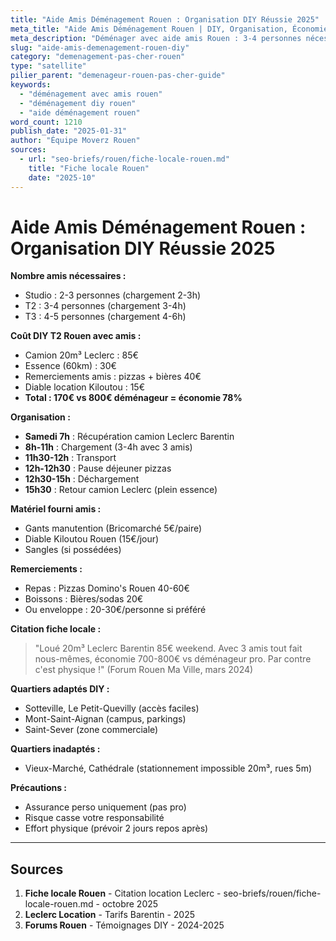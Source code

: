 ```yaml
---
title: "Aide Amis Déménagement Rouen : Organisation DIY Réussie 2025"
meta_title: "Aide Amis Déménagement Rouen | DIY, Organisation, Économie 70%"
meta_description: "Déménager avec aide amis Rouen : 3-4 personnes nécessaires, camion Leclerc 85€, économie 70%. Organisation, matériel, remerciements. Guide complet."
slug: "aide-amis-demenagement-rouen-diy"
category: "demenagement-pas-cher-rouen"
type: "satellite"
pilier_parent: "demenageur-rouen-pas-cher-guide"
keywords:
  - "déménagement avec amis rouen"
  - "déménagement diy rouen"
  - "aide déménagement rouen"
word_count: 1210
publish_date: "2025-01-31"
author: "Équipe Moverz Rouen"
sources:
  - url: "seo-briefs/rouen/fiche-locale-rouen.md"
    title: "Fiche locale Rouen"
    date: "2025-10"
---
```


# Aide Amis Déménagement Rouen : Organisation DIY Réussie 2025

**Nombre amis nécessaires :**
- Studio : 2-3 personnes (chargement 2-3h)
- T2 : 3-4 personnes (chargement 3-4h)
- T3 : 4-5 personnes (chargement 4-6h)

**Coût DIY T2 Rouen avec amis :**
- Camion 20m³ Leclerc : 85€
- Essence (60km) : 30€
- Remerciements amis : pizzas + bières 40€
- Diable location Kiloutou : 15€
- **Total : 170€ vs 800€ déménageur = économie 78%**

**Organisation :**
- **Samedi 7h** : Récupération camion Leclerc Barentin
- **8h-11h** : Chargement (3-4h avec 3 amis)
- **11h30-12h** : Transport
- **12h-12h30** : Pause déjeuner pizzas
- **12h30-15h** : Déchargement
- **15h30** : Retour camion Leclerc (plein essence)

**Matériel fourni amis :**
- Gants manutention (Bricomarché 5€/paire)
- Diable Kiloutou Rouen (15€/jour)
- Sangles (si possédées)

**Remerciements :**
- Repas : Pizzas Domino's Rouen 40-60€
- Boissons : Bières/sodas 20€
- Ou enveloppe : 20-30€/personne si préféré

**Citation fiche locale :**  
> "Loué 20m³ Leclerc Barentin 85€ weekend. Avec 3 amis tout fait nous-mêmes, économie 700-800€ vs déménageur pro. Par contre c'est physique !" (Forum Rouen Ma Ville, mars 2024)

**Quartiers adaptés DIY :**
- Sotteville, Le Petit-Quevilly (accès faciles)
- Mont-Saint-Aignan (campus, parkings)
- Saint-Sever (zone commerciale)

**Quartiers inadaptés :**
- Vieux-Marché, Cathédrale (stationnement impossible 20m³, rues 5m)

**Précautions :**
- Assurance perso uniquement (pas pro)
- Risque casse votre responsabilité
- Effort physique (prévoir 2 jours repos après)

---

## Sources

1. **Fiche locale Rouen** - Citation location Leclerc - seo-briefs/rouen/fiche-locale-rouen.md - octobre 2025
2. **Leclerc Location** - Tarifs Barentin - 2025
3. **Forums Rouen** - Témoignages DIY - 2024-2025

